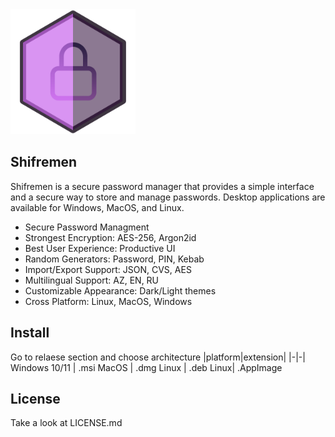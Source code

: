 <img src="src/assets/logo.png" width="200"/>

## Shifremen

Shifremen is a secure password manager that provides a simple interface and a secure way to store and manage passwords. Desktop applications are available for Windows, MacOS, and Linux.

- Secure Password Managment
- Strongest Encryption: AES-256, Argon2id
- Best User Experience: Productive UI
- Random Generators: Password, PIN, Kebab
- Import/Export Support: JSON, CVS, AES
- Multilingual Support: AZ, EN, RU
- Customizable Appearance: Dark/Light themes
- Cross Platform: Linux, MacOS, Windows

## Install
Go to relaese section and choose architecture 
|platform|extension|
|-|-|
Windows 10/11 | .msi
MacOS | .dmg 
Linux | .deb 
Linux| .AppImage

## License
Take a look at LICENSE.md
